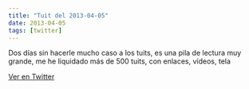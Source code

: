 ```yaml
---
title: "Tuit del 2013-04-05"
date: 2013-04-05
tags: [twitter]
---
```


Dos días sin hacerle mucho caso a los tuits, es una pila de lectura muy grande, me he liquidado más de 500 tuits, con enlaces, vídeos, tela



[Ver en Twitter](https://twitter.com/i/web/status/320319565689135104)
